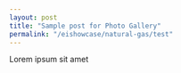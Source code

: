 ```yaml
---
layout: post
title: "Sample post for Photo Gallery"
permalink: "/eishowcase/natural-gas/test"
---
```

Lorem ipsum sit amet
